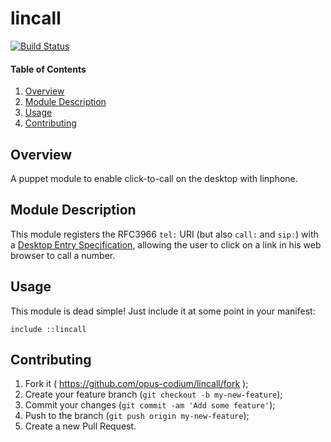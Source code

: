 # lincall

[![Build Status](https://travis-ci.org/opus-codium/puppet-lincall.svg?branch=master)](https://travis-ci.org/opus-codium/puppet-lincall)

#### Table of Contents

1. [Overview](#overview)
2. [Module Description](#module-description)
3. [Usage](#usage)
4. [Contributing](#contributing)

## Overview

A puppet module to enable click-to-call on the desktop with linphone.

## Module Description

This module registers the RFC3966 `tel:` URI (but also `call:` and `sip:`) with a [Desktop Entry
Specification](http://standards.freedesktop.org/desktop-entry-spec/latest/),
allowing the user to click on a link in his web browser to call a number.

## Usage

This module is dead simple!  Just include it at some point in your manifest:

~~~puppet
include ::lincall
~~~

## Contributing

1. Fork it ( https://github.com/opus-codium/lincall/fork );
2. Create your feature branch (`git checkout -b my-new-feature`);
3. Commit your changes (`git commit -am 'Add some feature'`);
4. Push to the branch (`git push origin my-new-feature`);
5. Create a new Pull Request.
